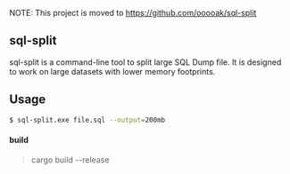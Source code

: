 NOTE: This project is moved to https://github.com/ooooak/sql-split

sql-split
------------
sql-split is a command-line tool to split large SQL Dump file. It is designed to work on large datasets with lower memory footprints.


Usage 
----------

```bash
$ sql-split.exe file.sql --output=200mb
```

#### build
> cargo build --release
